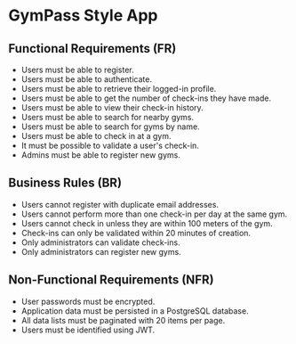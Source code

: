 # GymPass Style App

## Functional Requirements (FR)
- Users must be able to register.  
- Users must be able to authenticate.  
- Users must be able to retrieve their logged-in profile.  
- Users must be able to get the number of check-ins they have made.  
- Users must be able to view their check-in history.  
- Users must be able to search for nearby gyms.  
- Users must be able to search for gyms by name.  
- Users must be able to check in at a gym.  
- It must be possible to validate a user's check-in.  
- Admins must be able to register new gyms.  

## Business Rules (BR)
- Users cannot register with duplicate email addresses.  
- Users cannot perform more than one check-in per day at the same gym.  
- Users cannot check in unless they are within 100 meters of the gym.  
- Check-ins can only be validated within 20 minutes of creation.  
- Only administrators can validate check-ins.  
- Only administrators can register new gyms.  

## Non-Functional Requirements (NFR)
- User passwords must be encrypted.  
- Application data must be persisted in a PostgreSQL database.  
- All data lists must be paginated with 20 items per page.  
- Users must be identified using JWT.  
